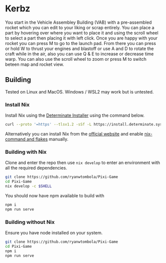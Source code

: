 # Kerbz
You start in the Vehicle Assembley Building (VAB) with a pre-assembled rocket which you can edit to your liking or scrap entirely.
You can place a part by hovering over where you want to place it and using the scroll wheel to select a part then placing it with left click. Once you are happy with your rocket you can press M to go to the launch pad.
From there you can press or hold W to thrust your engines and blastoff or use A and D to rotate the craft while in the air, also you can use Q & E to increase or decrease time warp.
You can also use the scroll wheel to zoom or press M to switch beteen map and rocket view. 

## Building
Tested on Linux and MacOS. 
Windows / WSL2 may work but is untested.

### Install Nix
Install Nix using the [Determinate Installer](https://github.com/DeterminateSystems/nix-installer) using the command below.
```bash
curl --proto '=https' --tlsv1.2 -sSf -L https://install.determinate.systems/nix | sh -s -- install
```
Alternatively you can install Nix from the [official website](https://nixos.org/download.html) and enable [nix-command and flakes](https://nixos.wiki/wiki/Flakes) manually.

### Building with Nix
Clone and enter the repo then use `nix develop` to enter an environment with all the required dependencies.
```bash
git clone https://github.com/ryanwtombola/Pixi-Game
cd Pixi-Game
nix develop -c $SHELL
```
You should now have npm available to build with
```bash
npm i
npm run serve
```

### Building without Nix
Ensure you have node installed on your system.
```bash
git clone https://github.com/ryanwtombola/Pixi-Game
cd Pixi-Game
npm i
npm run serve
```